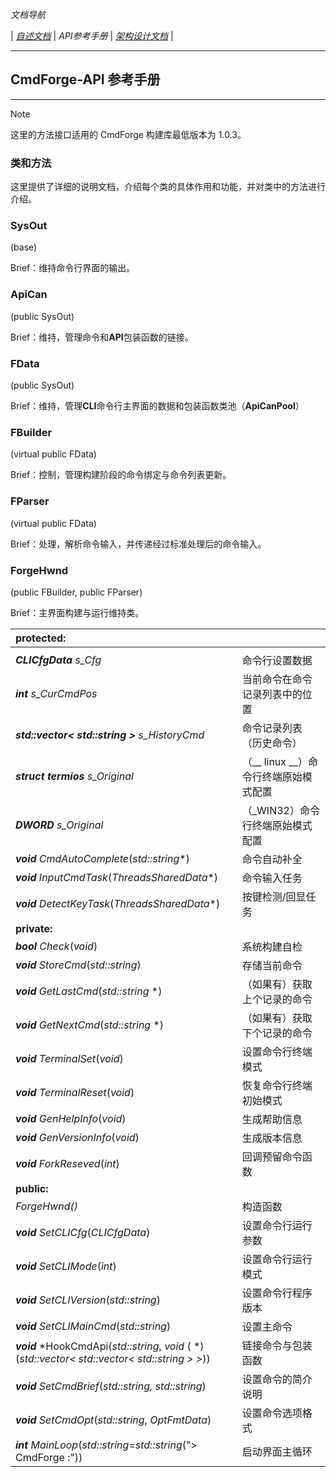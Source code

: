 *文档导航*

| [*自述文档*](../README.md) | *API参考手册* | [*架构设计文档*](ArchDesign.md) |

---

## CmdForge-API 参考手册

---

> [!NOTE]
> 这里的方法接口适用的 CmdForge 构建库最低版本为 1.0.3。

### 类和方法

这里提供了详细的说明文档，介绍每个类的具体作用和功能，并对类中的方法进行介绍。

### SysOut 
(base)

Brief：维持命令行界面的输出。
### ApiCan 
(public SysOut)

Brief：维持，管理命令和**API**包装函数的链接。
### FData 
(public SysOut)

Brief：维持，管理**CLI**命令行主界面的数据和包装函数类池（**ApiCanPool**）
### FBuilder
(virtual public FData)

Brief：控制，管理构建阶段的命令绑定与命令列表更新。
### FParser 
(virtual public FData)

Brief：处理，解析命令输入，并传递经过标准处理后的命令输入。
### ForgeHwnd
 (public FBuilder, public FParser)
 
Brief：主界面构建与运行维持类。

|**protected:**||
|:--|:--|
|||
|***CLICfgData***  *s_Cfg*|命令行设置数据|
|***int***  *s_CurCmdPos*|当前命令在命令记录列表中的位置|
|***std::vector< std::string >***  *s_HistoryCmd*|命令记录列表（历史命令）|
|***struct termios***  *s_Original*|（__ linux __）命令行终端原始模式配置|
|***DWORD***  *s_Original*|（_WIN32）命令行终端原始模式配置|
|***void***  *CmdAutoComplete*(*std::string**)|命令自动补全|
|***void***  *InputCmdTask*(*ThreadsSharedData**)|命令输入任务|
|***void***  *DetectKeyTask*(*ThreadsSharedData**)|按键检测/回显任务|
|**private:**||
|***bool***  *Check*(*void*)|系统构建自检|
|***void***    *StoreCmd*(*std::string*)|存储当前命令|
|***void***   *GetLastCmd*(*std::string* *)|（如果有）获取上个记录的命令|
|***void***   *GetNextCmd*(*std::string* *)|（如果有）获取下个记录的命令|
|***void***   *TerminalSet*(*void*)|设置命令行终端模式|
|***void***   *TerminalReset*(*void*)|恢复命令行终端初始模式|
|***void***   *GenHelpInfo*(*void*)|生成帮助信息|
|***void***   *GenVersionInfo*(*void*)|生成版本信息|
|***void***   *ForkReseved*(*int*)|回调预留命令函数|
|**public:**||
|*ForgeHwnd()*|构造函数|
|***void***  *SetCLICfg*(*CLICfgData*)|设置命令行运行参数|
|***void***  *SetCLIMode*(*int*)|设置命令行运行模式|
|***void***  *SetCLIVersion*(*std::string*)|设置命令行程序版本|
|***void***  *SetCLIMainCmd*(*std::string*)|设置主命令|
|***void***  *HookCmdApi(*std::string*, *void* ( *) (*std::vector< std::vector< std::string > >*))|链接命令与包装函数|
|***void***  *SetCmdBrief*(*std::string, std::string*)|设置命令的简介说明|
|***void***  *SetCmdOpt*(*std::string*, *OptFmtData*)|设置命令选项格式|
|***int***  *MainLoop*(*std::string*=*std::string*("> CmdForge :"))|启动界面主循环|